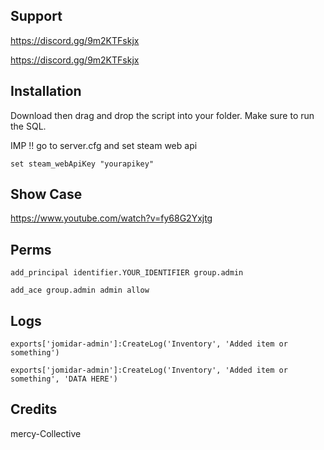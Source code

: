 ## Support

https://discord.gg/9m2KTFskjx

https://discord.gg/9m2KTFskjx

## Installation
Download then drag and drop the script into your folder. Make sure to run the SQL.

IMP !! go to server.cfg and set steam web api

```set steam_webApiKey "yourapikey"```

## Show Case
https://www.youtube.com/watch?v=fy68G2Yxjtg

## Perms

```add_principal identifier.YOUR_IDENTIFIER group.admin```

```add_ace group.admin admin allow```

## Logs

```exports['jomidar-admin']:CreateLog('Inventory', 'Added item or something')```

```exports['jomidar-admin']:CreateLog('Inventory', 'Added item or something', 'DATA HERE')```

## Credits 
mercy-Collective
